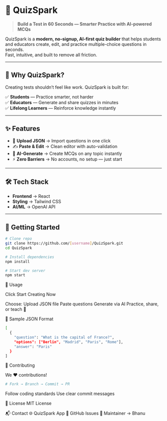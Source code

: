 # 🚀 QuizSpark  

> **Build a Test in 60 Seconds — Smarter Practice with AI-powered MCQs**  

QuizSpark is a **modern, no-signup, AI-first quiz builder** that helps students and educators create, edit, and practice multiple-choice questions in seconds.  
Fast, intuitive, and built to remove all friction.  

---

## 🎯 Why QuizSpark?  

Creating tests shouldn’t feel like work. QuizSpark is built for:  

✅ **Students** — Practice smarter, not harder  
✅ **Educators** — Generate and share quizzes in minutes  
✅ **Lifelong Learners** — Reinforce knowledge instantly  

---

## ✨ Features  

- 📂 **Upload JSON** → Import questions in one click  
- ✍️ **Paste & Edit** → Clean editor with auto-validation  
- 🤖 **AI-Generate** → Create MCQs on any topic instantly  
- ⚡ **Zero Barriers** → No accounts, no setup — just start  

---

## 🛠️ Tech Stack  

- **Frontend** → React  
- **Styling** → Tailwind CSS  
- **AI/ML** → OpenAI API  

---

## 🚀 Getting Started  

```bash
# Clone repo
git clone https://github.com/[username]/QuizSpark.git
cd QuizSpark

# Install dependencies
npm install

# Start dev server
npm start
```

📖 Usage

Click Start Creating Now

Choose:
Upload JSON file
Paste questions
Generate via AI
Practice, share, or teach 🚀

📂 Sample JSON Format
```bash
[
  {
    "question": "What is the capital of France?",
    "options": ["Berlin", "Madrid", "Paris", "Rome"],
    "answer": "Paris"
  }
]
```

🤝 Contributing

We ❤️ contributions!
```bash
# Fork → Branch → Commit → PR
```

Follow coding standards
Use clear commit messages

📜 License
MIT License

📬 Contact
🌐 QuizSpark App
🐛 GitHub Issues
👤 Maintainer → Bhanu
